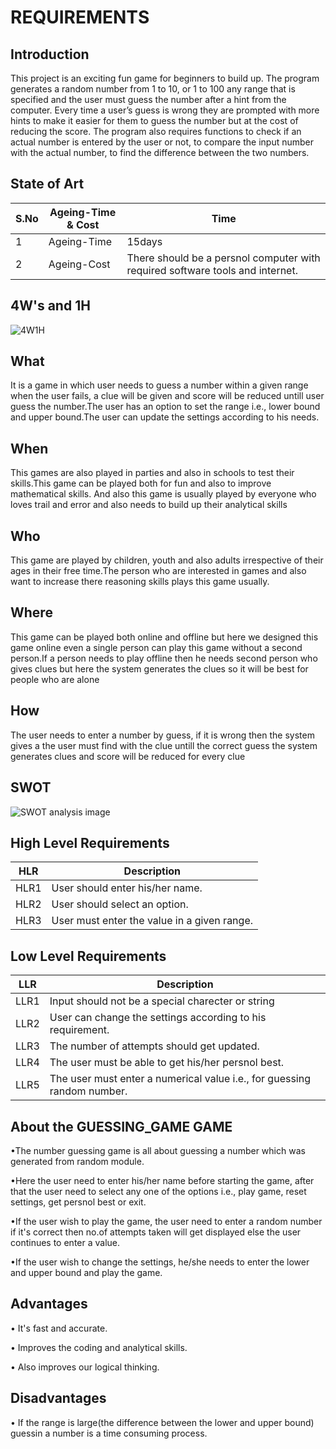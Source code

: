 # REQUIREMENTS
  
## Introduction
  
This project is an exciting fun game for beginners to build up. The program generates a random number from 1 to 10, or 1 to 100 any range that is specified and the user must guess the number after a hint from the computer. Every time a user’s guess is wrong they are prompted with more hints to make it easier for them to guess the number but at the cost of reducing the score. 
The program also requires functions to check if an actual number is entered by the user or not, to compare the input number with the actual number, to find the difference between the two numbers.

## State of Art
   S.No| Ageing-Time & Cost|Time
   ----|-------------------|------
   1| Ageing-Time|15days
   2| Ageing-Cost|There should be a persnol computer with required software tools and internet.
  
## 4W's and 1H
  
![4W1H](https://user-images.githubusercontent.com/80577252/114448743-8ffbce80-9bf1-11eb-80a8-476aa607cad8.png)

## What
It is a game in which user needs to guess a number within a given range when the user fails, a clue will be given and score will be reduced untill user guess the number.The user has an option to set the range i.e., lower bound and upper bound.The user can update the settings according to his needs.
## When
 This games are also played in parties and also in schools to test their skills.This game can be played both for fun and also to improve mathematical skills. And also
 this game is usually played by everyone who loves trail and error and also needs to build up their analytical skills
## Who
This game are played by children, youth and also adults irrespective of their ages in their free time.The person who are interested in games and also want to increase there reasoning skills plays this game usually.
## Where
This game can be played both online and offline but here we designed this game online even a single person can play this game without a second person.If a person needs to play offline then he needs second person who gives clues but here the system generates the clues so it will be best for people who are alone
## How
The user needs to enter a number by guess, if it is wrong then the system gives a the user must find with the clue untill the correct guess the system generates clues and score will be reduced for every clue
## SWOT
![SWOT analysis image](https://user-images.githubusercontent.com/80577252/116389524-a8e3c100-a83a-11eb-84c7-a2bc76eeb9a4.png)
  
  ## High Level Requirements
  HLR|Description
  ---|----------
  HLR1|User should enter his/her name.
  HLR2|User should select an option.
  HLR3|User must enter the value in a given range.
    
 ## Low Level Requirements
  LLR|Description
  ---|-----------
  LLR1|Input should not be a special charecter or string
  LLR2|User can change the settings according to his requirement.
  LLR3|The number of attempts should get updated.
  LLR4|The user must be able to get his/her persnol best.
  LLR5|The user must enter a numerical value i.e., for guessing random number.
  
  
## About the GUESSING_GAME GAME
  •The number guessing game is all about guessing a number which was generated from random module.
  
  •Here the user need to enter his/her name before starting the game, after that the user need to select any one of the options i.e., play game, reset settings, get persnol        best or exit.
    
  •If the user wish to play the game, the user need to enter a random number if it's correct then no.of attempts taken will get displayed else the user continues to enter a        value.

  •If the user wish to change the settings, he/she needs to enter the lower and upper bound and play the game.
## Advantages
   • It's fast and accurate.
  
   • Improves the coding and analytical skills.
   
   • Also improves our logical thinking.
## Disadvantages
  • If the range is large(the difference between the lower and upper bound) guessin a number is a time consuming process.
  

      
